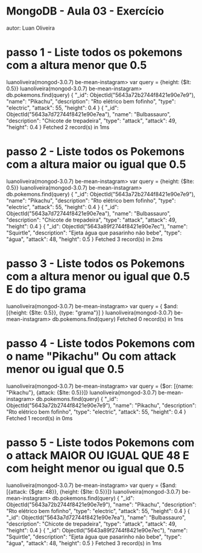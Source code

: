# MongoDB - Aula 03 - Exercício
autor: Luan Oliveira

# passo 1 - Liste todos os pokemons com a altura menor que 0.5

luanoliveira(mongod-3.0.7) be-mean-instagram> var query = {height: {$lt: 0.5}}
luanoliveira(mongod-3.0.7) be-mean-instagram> db.pokemons.find(query)
{
  "_id": ObjectId("5643a72b2744f8421e90e7e9"),
  "name": "Pikachu",
  "description": "Rto elétrico bem fofinho",
  "type": "electric",
  "attack": 55,
  "height": 0.4
}
{
  "_id": ObjectId("5643a7d72744f8421e90e7ea"),
  "name": "Bulbassauro",
  "description": "Chicote de trepadeira",
  "type": "attack",
  "attack": 49,
  "height": 0.4
}
Fetched 2 record(s) in 1ms

# passo 2 - Liste todos os Pokemons com a altura maior ou igual que 0.5

luanoliveira(mongod-3.0.7) be-mean-instagram> var query = {height: {$lte: 0.5}}
luanoliveira(mongod-3.0.7) be-mean-instagram> db.pokemons.find(query)
{
  "_id": ObjectId("5643a72b2744f8421e90e7e9"),
  "name": "Pikachu",
  "description": "Rto elétrico bem fofinho",
  "type": "electric",
  "attack": 55,
  "height": 0.4
}
{
  "_id": ObjectId("5643a7d72744f8421e90e7ea"),
  "name": "Bulbassauro",
  "description": "Chicote de trepadeira",
  "type": "attack",
  "attack": 49,
  "height": 0.4
}
{
  "_id": ObjectId("5643a89f2744f8421e90e7ec"),
  "name": "Squirtle",
  "description": "Ejeta água que pasarinho não bebe",
  "type": "água",
  "attack": 48,
  "height": 0.5
}
Fetched 3 record(s) in 2ms

# passo 3 - Liste todos os Pokemons com a altura menor ou igual que 0.5 E do tipo grama

luanoliveira(mongod-3.0.7) be-mean-instagram> var query = { $and: [{height: {$lte: 0.5}}, {type: "grama"}] }
luanoliveira(mongod-3.0.7) be-mean-instagram> db.pokemons.find(query)
Fetched 0 record(s) in 1ms

# passo 4 - Liste todos Pokemons com o name "Pikachu" Ou com attack menor ou igual que 0.5

luanoliveira(mongod-3.0.7) be-mean-instagram> var query = {$or: [{name: "Pikachu"}, {attack: {$lte: 0.5}}]}
luanoliveira(mongod-3.0.7) be-mean-instagram> db.pokemons.find(query)
{
  "_id": ObjectId("5643a72b2744f8421e90e7e9"),
  "name": "Pikachu",
  "description": "Rto elétrico bem fofinho",
  "type": "electric",
  "attack": 55,
  "height": 0.4
}
Fetched 1 record(s) in 0ms

# passo 5 - Liste todos Pokemons com o attack MAIOR OU IGUAL QUE 48 E com height menor ou igual que 0.5

luanoliveira(mongod-3.0.7) be-mean-instagram> var query = {$and: [{attack: {$gte: 48}}, {height: {$lte: 0.5}}]}
luanoliveira(mongod-3.0.7) be-mean-instagram> db.pokemons.find(query)
{
  "_id": ObjectId("5643a72b2744f8421e90e7e9"),
  "name": "Pikachu",
  "description": "Rto elétrico bem fofinho",
  "type": "electric",
  "attack": 55,
  "height": 0.4
}
{
  "_id": ObjectId("5643a7d72744f8421e90e7ea"),
  "name": "Bulbassauro",
  "description": "Chicote de trepadeira",
  "type": "attack",
  "attack": 49,
  "height": 0.4
}
{
  "_id": ObjectId("5643a89f2744f8421e90e7ec"),
  "name": "Squirtle",
  "description": "Ejeta água que pasarinho não bebe",
  "type": "água",
  "attack": 48,
  "height": 0.5
}
Fetched 3 record(s) in 1ms

